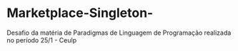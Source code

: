 # Marketplace-Singleton-
Desafio da matéria de Paradigmas de Linguagem de Programação realizada no período 25/1 - Ceulp
